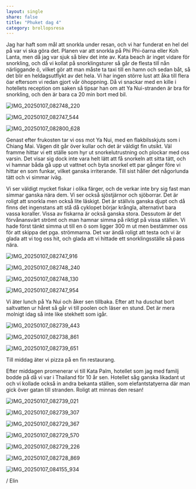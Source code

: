 ```yaml
---
layout: single
share: false
title: "Phuket dag 4"
category: brollopsresa
---
```


Jag har haft som mål att snorkla under resan, och vi har funderat en hel del på var vi ska göra det. Planen var att snorkla på Phi Phi-öarna eller Koh Lanta, men då jag var sjuk så blev det inte av. Kata beach är inget vidare för snorkling, och då vi kollat på snorklingsturer så går de flesta till nån närliggande ö, vilket gör att man måste ta taxi till en hamn och sedan båt, så det blir en heldagsutflykt av det hela. Vi har ingen större lust att åka till flera öar eftersom vi redan gjort vår öhoppning. Då vi snackar med en kille i hotellets reception om saken så tipsar han om att Ya Nui-stranden är bra för snorkling, och den är bara ca 20 min bort med bil. 

![IMG_20250107_082748_220](https://github.com/user-attachments/assets/cc4ddccb-a7b1-49bb-b977-cf74763fd273)


![IMG_20250107_082747_544](https://github.com/user-attachments/assets/a7845f41-0eac-42ac-a7da-b3a6c9c7fc43)


![IMG_20250107_082800_628](https://github.com/user-attachments/assets/5feaecc1-595a-4054-91f3-0892ae1d8869)


Genast efter frukosten tar vi oss mot Ya Nui, med en flakbilsskjuts som i Chiang Mai. Vägen dit går över kullar och det är väldigt fin utsikt. Väl framme hittar vi ett ställe som hyr ut snorkelutrustning och plockar med oss varsin. Det visar sig dock inte vara helt lätt att få snorkeln att sitta tätt, och vi hamnar båda gå upp ut vattnet och byta snorkel ett par gånger före vi hittar en som funkar, vilket ganska irriterande. Till sist håller det någorlunda tätt och vi simmar iväg.

Vi ser väldigt mycket fiskar i olika färger, och de verkar inte bry sig fast man simmar ganska nära dem. Vi ser också sjöstjärnor och sjöborrar. Det är roligt att snorkla men också lite läskigt. Det är ställvis ganska djupt och då finns det ingenstans att stå då cyklopet börjar krångla, alternativt bara vassa koraller. Vissa av fiskarna är också ganska stora. Dessutom är det förvånansvärt strömt och man hamnar simma på riktigt på vissa ställen. Vi hade först tänkt simma ut till en ö som ligger 300 m ut men bestämmer oss för att skippa det pga. strömmarna. Det var ändå roligt att testa och vi är glada att vi tog oss hit, och glada att vi hittade ett snorklingsställe så pass nära.

![IMG_20250107_082747_916](https://github.com/user-attachments/assets/6be845aa-b574-4083-b371-a1b7285b7c10)


![IMG_20250107_082748_240](https://github.com/user-attachments/assets/931b39e3-c2cc-434a-81d1-eea349044fba)


![IMG_20250107_082748_130](https://github.com/user-attachments/assets/9a9e1fc7-ac49-4506-b98e-7a0956d732e2)

![IMG_20250107_082747_954](https://github.com/user-attachments/assets/9f7b9fda-a110-47f8-829e-a703e61b37b5)


Vi äter lunch på Ya Nui och åker sen tillbaka. Efter att ha duschat bort saltvatten ur håret så går vi till poolen och läser en stund. Det är mera molnigt idag så inte like stekhett som igår. 

![IMG_20250107_082739_443](https://github.com/user-attachments/assets/2a571072-c9a6-4bcd-93a7-b3191c1b57c3)


![IMG_20250107_082738_861](https://github.com/user-attachments/assets/beaee979-d776-4713-a248-3565a3fa532f)

![IMG_20250107_082739_651](https://github.com/user-attachments/assets/8f2abdc3-6e12-4a7d-8be6-e3d8aa5fb49d)


Till middag äter vi pizza på en fin restaurang. 

Efter middagen promenerar vi till Kata Palm, hotellet som jag med familj bodde på då vi var i Thailand för 10 år sen. Hotellet såg ganska likadant ut och vi kollade också in andra bekanta ställen, som elefantstatyerna där man gick över gatan till stranden. Roligt att minnas den resan!

![IMG_20250107_082739_021](https://github.com/user-attachments/assets/65e36431-a7df-4aa9-9902-4dfd9c813c2c)


![IMG_20250107_082739_307](https://github.com/user-attachments/assets/ea114cb3-0027-47aa-be7b-a0180ad67e5a)


![IMG_20250107_082729_367](https://github.com/user-attachments/assets/7221f4cf-4e8d-4ef5-8b61-51b2c19e98da)


![IMG_20250107_082729_570](https://github.com/user-attachments/assets/715ae2c7-ba48-464a-845f-bc20bb8d8efa)


![IMG_20250107_082729_226](https://github.com/user-attachments/assets/9f6719f2-bc53-4d8e-88bb-8deda2469e3c)


![IMG_20250107_082728_869](https://github.com/user-attachments/assets/2280de75-f6b5-42d8-98c7-16025b627ee5)


![IMG_20250107_084155_934](https://github.com/user-attachments/assets/b5b63f2d-4d75-4b71-b18f-d074c5dabdd0)


/ Elin
